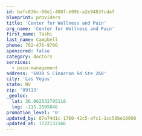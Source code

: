 ```yaml
---
id: bafc836c-08e1-488f-b99b-a2e9483fcdaf
blueprint: providers
title: 'Center for Wellness and Pain'
org_name: 'Center for Wellness and Pain'
first_name: Tashi
last_name: Campbell
phone: 702-476-9700
sponsored: false
category: doctors
services:
  - pain-management
address: '6930 S Cimarron Rd Ste 260'
city: 'Las Vegas'
state: NV
zip: '89113'
_geoloc:
  lat: 36.062532795116
  lng: -115.2695846
promotion_level: '0'
updated_by: 87a74d1c-1760-42c5-afc1-1cc59be16098
updated_at: 1722132166
---
```

